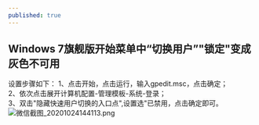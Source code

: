 ```yaml
---
published: true
---
```

## Windows 7旗舰版开始菜单中“切换用户”"锁定"变成灰色不可用

设置步骤如下：	
1、点击开始，点击运行，输入gpedit.msc，点击确定；	
2、依次点击展开计算机配置-管理模板-系统-登录；	
3、双击"隐藏快速用户切换的入口点",设置选"已禁用，点击确定即可。	
![微信截图_20201024144113.png]({{site.baseurl}}/_posts/微信截图_20201024144113.png)
